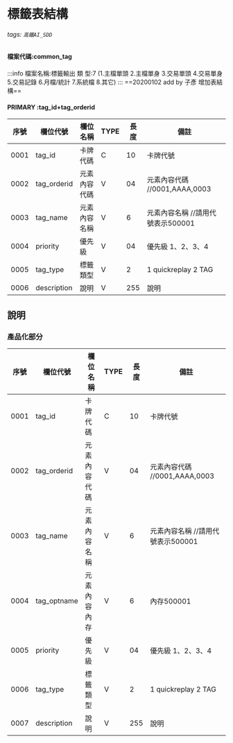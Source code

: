 # 標籤表結構
###### tags: `高鐵AI_SDD`

  #### 檔案代碼:common_tag
  :::info
 檔案名稱:標籤輸出
  類    型:7 (1.主檔單頭 2.主檔單身 3.交易單頭 4.交易單身 5.交易記錄 6.月檔/統計 7.系統檔 8.其它)
  :::
  ==20200102 add by 子彥  增加表結構==
  #### PRIMARY :tag_id+tag_orderid
  
序號 | 欄位代號 | 欄位名稱 | TYPE | 長度 | 備註
--- | -------|---------|-|-----|----|
0001 | tag_id |   卡牌代碼      |  C  |  10  |  卡牌代號
0002 | tag_orderid |   元素內容代碼  |  V  |  04  |  元素內容代碼 //0001,AAAA,0003
0003 | tag_name |   元素內容名稱  |  V  |  6  |  元素內容名稱 //請用代號表示500001
0004 | priority |   優先級        |  V  |  04  |  優先級 1、2、3、4
0005 | tag_type | 標籤類型 | V | 2 | 1 quickreplay 2 TAG
0006 | description |   說明      |  V  | 255  |  說明 

  
  ## 說明



### 產品化部分


序號 | 欄位代號 | 欄位名稱 | TYPE | 長度 | 備註
--- | -------|---------|-|-----|----|
0001 | tag_id |   卡牌代碼      |  C  |  10  |  卡牌代號
0002 | tag_orderid |   元素內容代碼  |  V  |  04  |  元素內容代碼 //0001,AAAA,0003
0003 | tag_name |   元素內容名稱  |  V  |  6  |  元素內容名稱 //請用代號表示500001
0004 | tag_optname |   元素內容內存  |  V  |  6  |  內存500001
0005 | priority |   優先級        |  V  |  04  |  優先級 1、2、3、4
0006 | tag_type | 標籤類型 | V | 2 | 1 quickreplay 2 TAG
0007 | description |   說明      |  V  | 255  |  說明 



